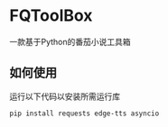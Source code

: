 # FQToolBox
一款基于Python的番茄小说工具箱

## 如何使用
运行以下代码以安装所需运行库
```bash
pip install requests edge-tts asyncio
```
